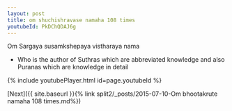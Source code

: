 ```yaml
---
layout: post
title: om shuchishravase namaha 108 times
youtubeId: PkDChQDAJ6g
---
```

 
 
Om Sargaya susamkshepaya vistharaya nama 
 
 -  Who is the author of Suthras which are abbreviated knowledge and also Puranas which are knowledge in detail 
 
  
 
  
 
 
 
 
 
 


{% include youtubePlayer.html id=page.youtubeId %}
 
[Next]({{ site.baseurl }}{% link  split2/_posts/2015-07-10-Om bhootakrute namaha 108 times.md%})
 

